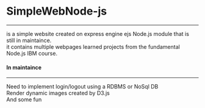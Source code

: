 # SimpleWebNode-js
<hr />
<div>is a simple website created on express engine ejs Node.js module that is still in maintaince.</div>
<div>it contains multiple webpages learned projects from the fundamental Node.js IBM course.</div>

#### In maintaince
<hr />
<div>Need to implement login/logout using a RDBMS or NoSql DB</div>
<div>Render dynamic images created by D3.js</div>
<div>And some fun</div>
